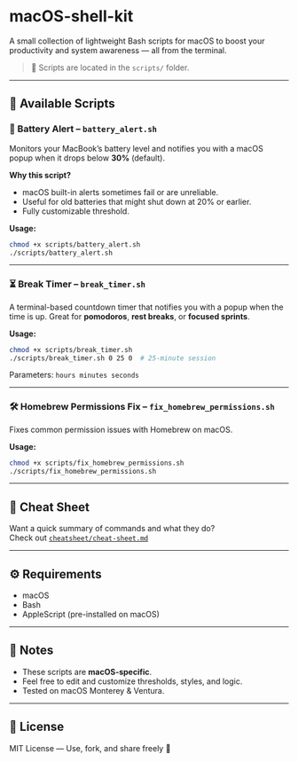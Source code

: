 # macOS-shell-kit

A small collection of lightweight Bash scripts for macOS to boost your productivity and system awareness — all from the terminal.

> 📁 Scripts are located in the `scripts/` folder.

---

## 📜 Available Scripts

### 🔋 Battery Alert – `battery_alert.sh`

Monitors your MacBook’s battery level and notifies you with a macOS popup when it drops below **30%** (default).

**Why this script?**  
- macOS built-in alerts sometimes fail or are unreliable.
- Useful for old batteries that might shut down at 20% or earlier.
- Fully customizable threshold.

**Usage:**
```bash
chmod +x scripts/battery_alert.sh
./scripts/battery_alert.sh
```

---

### ⏳ Break Timer – `break_timer.sh`

A terminal-based countdown timer that notifies you with a popup when the time is up. Great for **pomodoros**, **rest breaks**, or **focused sprints**.

**Usage:**
```bash
chmod +x scripts/break_timer.sh
./scripts/break_timer.sh 0 25 0  # 25-minute session
```
Parameters: `hours minutes seconds`

---

### 🛠️ Homebrew Permissions Fix – `fix_homebrew_permissions.sh`

Fixes common permission issues with Homebrew on macOS.

**Usage:**
```bash
chmod +x scripts/fix_homebrew_permissions.sh
./scripts/fix_homebrew_permissions.sh
```

---

## 🧾 Cheat Sheet

Want a quick summary of commands and what they do?  
Check out [`cheatsheet/cheat-sheet.md`](cheatsheet/cheat-sheet.md)

---

## ⚙️ Requirements

- macOS  
- Bash  
- AppleScript (pre-installed on macOS)

---

## 📌 Notes

- These scripts are **macOS-specific**.
- Feel free to edit and customize thresholds, styles, and logic.
- Tested on macOS Monterey & Ventura.

---

## 📜 License

MIT License — Use, fork, and share freely 🚀
```
